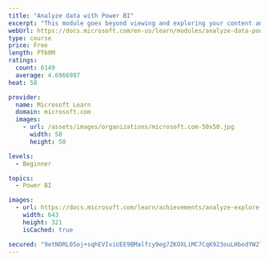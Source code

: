 ```yaml
---
title: "Analyze data with Power BI"
excerpt: "This module goes beyond viewing and exploring your content and explains how to interact with it by working with reports and dashboards to uncover and share new business insights."
webUrl: https://docs.microsoft.com/en-us/learn/modules/analyze-data-power-bi/
type: course
price: Free
length: PT60M
ratings:
  count: 6149
  average: 4.6966987
heat: 58

provider:
  name: Microsoft Learn
  domain: microsoft.com
  images:
    - url: /assets/images/organizations/microsoft.com-50x50.jpg
      width: 50
      height: 50

levels:
  - Beginner

topics:
  - Power BI

images:
  - url: https://docs.microsoft.com/learn/achievements/analyze-explore-data-power-bi-social.png
    width: 643
    height: 321
    isCached: true

secured: "9etNORL05oj+sqhEVIviUEE9BMalfcy9eg7ZKOXLiMC7CqK923ouLHbodYW2lIeUxC9MCVA0nbvT7ayYgGlnuVhKDI0/ErRrWw4mqk9hA+phl+AwbODY7n0aCRqMCdWk/cZq+Hcxd+wTUimGOUBUAlePdcEK0whxVMvQmy2Z9keF+IC/7UWELviSg0Rf1IyVugXI5p/OLGNbstHurwqUm/MMGJvr92fK6Zi4FOEArXMJNGWq6q0UYb55W3FjcH5VkqiusirFQVnIdeQlX6nahWZsX/SYWHgX1MxCfLjLp84r8p4ZFpg5s8Qb2beKdo2RiuDcBZ0EHjvVIDfigu7GNSvOhv4cffJ2YmDWqqJGSQuZEFtT+QzKj2eWGIpViIBEiCdiprZlhLLlzs8C+x24u4ppv+riwhn6rrVFBon/cGM=;q54D1mggpVcRdAliXtWUvQ=="
---
```


